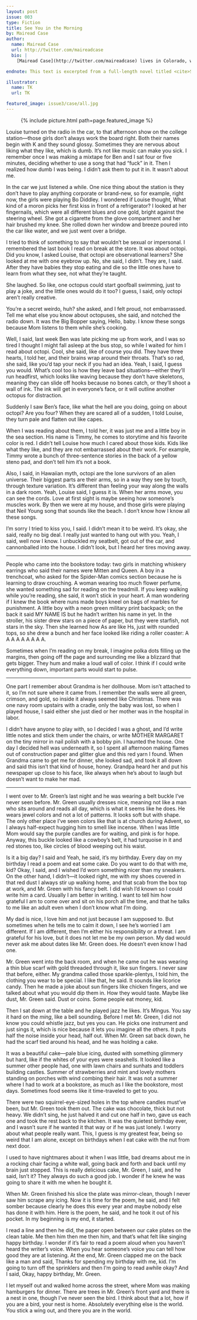 ```yaml
---
layout: post
issue: 003
type: Fiction
title: See You in the Morning
by: Mairead Case
author:
  name: Mairead Case
  url: http://twitter.com/maireadcase
  bio: |
    [Mairead Case](http://twitter.com/maireadcase) lives in Colorado, where she is a PhD student at the University of Denver. Before that she lived in Chicago for a decade, where she worked in small presses, libraries, public schools, jails, at the Poetry Foundation, and as a birthday party clown.

endnote: This text is excerpted from a full-length novel titled <cite>See You in the Morning</cite>, which will be published by <em>f</em>eatherproo<em>f</em> Books in Fall 2015.

illustrator:
  name: TK
  url: TK

featured_image: issue3/case/all.jpg
---
```


<figure class="right">
  {% include picture.html path=page.featured_image %}
</figure>

Louise turned on the radio in the car, to that afternoon show on the college station—those girls don’t always work the board right. Both their names begin with K and they sound glossy. Sometimes they are nervous about liking what they like, which is dumb. It’s not like music can make you sick. I remember once I was making a mixtape for Ben and I sat four or five minutes, deciding whether to use a song that had “fuck” in it. Then I realized how dumb I was being. I didn’t ask them to put it in. It wasn’t about me.

In the car we just listened a while. One nice thing about the station is they don’t have to play anything corporate or brand-new, so for example, right now, the girls were playing Bo Diddley. I wondered if Louise thought, What kind of a moron picks her first kiss in front of a refrigerator? I looked at her fingernails, which were all different blues and one gold, bright against the steering wheel. She got a cigarette from the glove compartment and her hair brushed my knee. She rolled down her window and breeze poured into the car like water, and we just went over a bridge.

I tried to think of something to say that wouldn’t be sexual or impersonal. I remembered the last book I read on break at the store. It was about octopi. Did you know, I asked Louise, that octopi are observational learners? She looked at me with one eyebrow up. No, she said, I didn’t. They are, I said. After they have babies they stop eating and die so the little ones have to learn from what they see, not what they’re taught.

She laughed. So like, one octopus could start goofball swimming, just to play a joke, and the little ones would do it too? I guess, I said, only octopi aren’t really creative. 

You’re a secret weirdo, huh? she asked, and I felt proud, not embarrassed. Tell me what else you know about octopuses, she said, and notched the radio down. It was the Big Bopper saying, Hello, baby. I know these songs because Mom listens to them while she’s cooking.

Well, I said, last week Ben was late picking me up from work, and I was so tired I thought I might fall asleep at the bus stop, so while I waited for him I read about octopi. Cool, she said, like of course you did. They have three hearts, I told her, and their brains wrap around their throats. That’s so rad, she said, like you’d tap your neck if you had an idea. Yeah, I said, I guess you would. What’s cool too is how they leave bad situations—either they’ll run headfirst, which looks like waving because they don’t have skeletons, meaning they can slide off hooks because no bones catch, or they’ll shoot a wall of ink. The ink will get in everyone’s face, or it will outline another octopus for distraction.

Suddenly I saw Ben’s face, like what the hell are you doing, going on about octopi? Are you four? When they are scared all of a sudden, I told Louise, they turn pale and flatten out like capes.
	
When I was reading about them, I told her, it was just me and a little boy in the sea section. His name is Timmy, he comes to storytime and his favorite color is red. I didn’t tell Louise how much I cared about those kids. Kids like what they like, and they are not embarrassed about their work. For example, Timmy wrote a bunch of three-sentence stories in the back of a yellow steno pad, and don’t tell him it’s not a book.

Also, I said, in Hawaiian myth, octopi are the lone survivors of an alien universe. Their biggest parts are their arms, so in a way they see by touch, through texture variation. It’s different than feeling your way along the walls in a dark room. Yeah, Louise said, I guess it is. When her arms move, you can see the cords. Love at first sight is maybe seeing how someone’s muscles work. By then we were at my house, and those girls were playing that Neil Young song that sounds like the beach. I don’t know how I know all these songs.

I’m sorry I tried to kiss you, I said. I didn’t mean it to be weird. It’s okay, she said, really no big deal. I really just wanted to hang out with you. Yeah, I said, well now I know. I unbuckled my seatbelt, got out of the car, and cannonballed into the house. I didn’t look, but I heard her tires moving away. 

***

People who came into the bookstore today: two girls in matching whiskery earrings who said their names were Mitten and Queen. A boy in a trenchcoat, who asked for the Spider-Man comics section because he is learning to draw crouching. A woman wearing too much flower perfume, she wanted something sad for reading on the treadmill. If you keep walking while you’re reading, she said, it won’t stick in your heart. A man wondering if I knew the book where nuns made boys kneel on bags of marbles for punishment. A little boy with a neon green military print backpack; on the back it said MY NAME IS but he hadn’t written his name in yet. In the stroller, his sister drew stars on a piece of paper, but they were starfish, not stars in the sky. Then she learned how As are like Hs, just with rounded tops, so she drew a bunch and her face looked like riding a roller coaster: A A A A A A A A A. 

Sometimes when I’m reading on my break, I imagine polka dots filling up the margins, then going off the page and surrounding me like a blizzard that gets bigger. They hum and make a loud wall of color. I think if I could write everything down, important parts would start to pulse.

***

One part I remember about Grandma is her dollhouse. Mom isn’t attached to it, so I’m not sure where it came from. I remember the walls were all green, crimson, and gold, so inside it always seemed like Christmas. There was one navy room upstairs with a cradle, only the baby was lost, so when I played house, I said either she just died or her mother was in the hospital in labor.

I didn’t have anyone to play with, so I decided I was a ghost, and I’d write little notes and stick them under the chairs, or write MOTHER MARGARET on the tiny mirror in nail polish with a bobby pin. I haunted the house. One day I decided hell was underneath it, so I spent all afternoon making flames out of construction paper and glitter glue and this red yarn I found. When Grandma came to get me for dinner, she looked sad, and took it all down and said this isn’t that kind of house, honey. Grandpa heard her and put his newspaper up close to his face, like always when he’s about to laugh but doesn’t want to make her mad.

***

I went over to Mr. Green’s last night and he was wearing a belt buckle I’ve never seen before. Mr. Green usually dresses nice, meaning not like a man who sits around and reads all day, which is what it seems like he does. He wears jewel colors and not a lot of patterns. It looks soft but with shape. The only other place I’ve seen colors like that is at church during Advent, so I always half-expect hugging him to smell like incense. When I was little Mom would say the purple candles are for waiting, and pink is for hope. Anyway, this buckle looked like a cowboy’s belt, it had turquoise in it and red stones too, like circles of blood weeping out his waist.

Is it a big day? I said and Yeah, he said, it’s my birthday. Every day on my birthday I read a poem and eat some cake. Do you want to do that with me, kid? Okay, I said, and I wished I’d worn something nicer than my sneakers. On the other hand, I didn’t—it looked right, me with my shoes covered in that red dust I always stir up walking home, and that scab from the box top at work, and Mr. Green with his fancy belt. I did wish I’d known so I could write him a card. Usually I am better in writing. I want to tell him how grateful I am to come over and sit on his porch all the time, and that he talks to me like an adult even when I don’t know what I’m doing.

My dad is nice, I love him and not just because I am supposed to. But sometimes when he tells me to calm it down, I see he’s worried I am different. If I am different, then I’m either his responsibility or a threat. I am grateful for his love, but it does not let me be my own person. My dad would never ask me about dates like Mr. Green does. He doesn’t even know I had one.

Mr. Green went into the back room, and when he came out he was wearing a thin blue scarf with gold threaded through it, like sun fingers. I never saw that before, either. My grandma called those sparkle-plentys, I told him, the clothing you wear to be special. I like that, he said. It sounds like licorice candy. Then he made a joke about sun fingers like chicken fingers, and we talked about what you would dip them in. How they would taste. Maybe like dust, Mr. Green said. Dust or coins. Some people eat money, kid.

Then I sat down at the table and he played jazz he likes. It’s Mingus. You say it hard on the <em>ming</em>, like a bell sounding. Before I met Mr. Green, I did not know you could whistle jazz, but yes you can. He picks one instrument and just sings it, which is nice because it lets you imagine all the others. It puts half the noise inside your head, half out. When Mr. Green sat back down, he had the scarf tied around his head, and he was holding a cake.

It was a beautiful cake—pale blue icing, dusted with something glimmery but hard, like if the whites of your eyes were seashells. It looked like a summer other people had, one with lawn chairs and sunhats and toddlers building castles. Summer of strawberries and mint and lovely mothers standing on porches with wind combing their hair. It was not a summer where I had to work at a bookstore, as much as I like the bookstore, most days. Sometimes food seems like it time-traveled to get to you.

There were two squirrel-eye-sized holes in the top where candles must’ve been, but Mr. Green took them out. The cake was chocolate, thick but not heavy. We didn’t sing, he just halved it and cut one half in two, gave us each one and took the rest back to the kitchen. It was the quietest birthday ever, and I wasn’t sure if he wanted it that way or if he was just lonely. I worry about what people really want. This, I guess is my greatest fear, being so weird that I am alone, except on birthdays when I eat cake with the nut from next door.

I used to have nightmares about it when I was little, bad dreams about me in a rocking chair facing a white wall, going back and forth and back until my brain just stopped. This is really delicious cake, Mr. Green, I said, and he said, Isn’t it? They always do such a good job. I wonder if he knew he was going to share it with me when he bought it.

When Mr. Green finished his slice the plate was mirror-clean, though I never saw him scrape any icing. Now it is time for the poem, he said, and I felt somber because clearly he does this every year and maybe nobody else has done it with him. Here is the poem, he said, and he took it out of his pocket. In my beginning is my end, it started.

I read a line and then he did, the paper open between our cake plates on the clean table. Me then him then me then him, and that’s what felt like singing happy birthday. I wonder if it’s fair to read a poem aloud when you haven’t heard the writer’s voice. When you hear someone’s voice you can tell how good they are at listening. At the end, Mr. Green clapped me on the back like a man and said, Thanks for spending my birthday with me, kid. I’m going to turn off the sprinklers and then I’m going to read awhile okay? And I said, Okay, happy birthday, Mr. Green.

I let myself out and walked home across the street, where Mom was making hamburgers for dinner. There are trees in Mr. Green’s front yard and there is a nest in one, though I’ve never seen the bird. I think about that a lot, how if you are a bird, your nest is home. Absolutely everything else is the world. You stick a wing out, and there you are in the world.

